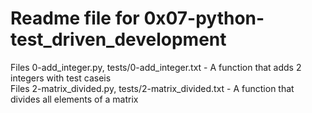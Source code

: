 # Readme file for 0x07-python-test_driven_development

Files 0-add_integer.py, tests/0-add_integer.txt - A function that adds 2 integers with test caseis  
Files 2-matrix_divided.py, tests/2-matrix_divided.txt - A function that divides all elements of a matrix
